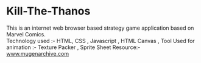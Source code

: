 # Kill-The-Thanos
This is an internet web browser based strategy game application based on Marvel Comics.                                                            
Technology used :- HTML, CSS , Javascript , HTML Canvas ,
Tool Used for animation :- Texture Packer ,
Sprite Sheet Resource:- www.mugenarchive.com 
